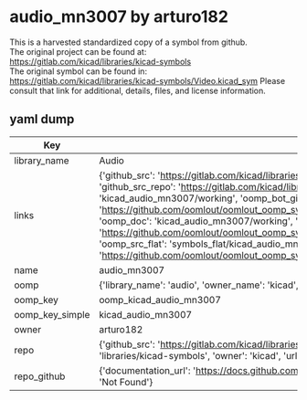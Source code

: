 # audio_mn3007 by arturo182  
This is a harvested standardized copy of a symbol from github.  
The original project can be found at:  
https://gitlab.com/kicad/libraries/kicad-symbols  
The original symbol can be found in:
https://gitlab.com/kicad/libraries/kicad-symbols/Video.kicad_sym
Please consult that link for additional, details, files, and license information.  
## yaml dump  
| Key | Value |  
| --- | --- |  
| library_name | Audio |  
| links | {'github_src': 'https://gitlab.com/kicad/libraries/kicad-symbols/Video.kicad_sym', 'github_src_repo': 'https://gitlab.com/kicad/libraries/kicad-symbols', 'oomp_bot': 'kicad_audio_mn3007/working', 'oomp_bot_github': 'https://github.com/oomlout/oomlout_oomp_symbol_bot/tree/main/kicad_audio_mn3007/working', 'oomp_doc': 'kicad_audio_mn3007/working', 'oomp_doc_github': 'https://github.com/oomlout/oomlout_oomp_symbol_doc/tree/main/kicad_audio_mn3007/working', 'oomp_src_flat': 'symbols_flat/kicad_audio_mn3007/working', 'oomp_src_flat_github': 'https://github.com/oomlout/oomlout_oomp_symbol_src/tree/main/kicad_audio_mn3007/working'} |  
| name | audio_mn3007 |  
| oomp | {'library_name': 'audio', 'owner_name': 'kicad', 'symbol_name': 'audio_mn3007'} |  
| oomp_key | oomp_kicad_audio_mn3007 |  
| oomp_key_simple | kicad_audio_mn3007 |  
| owner | arturo182 |  
| repo | {'github_src': 'https://gitlab.com/kicad/libraries/kicad-symbols/Video.kicad_sym', 'name': 'libraries/kicad-symbols', 'owner': 'kicad', 'url': 'https://gitlab.com/kicad/libraries/kicad-symbols'} |  
| repo_github | {'documentation_url': 'https://docs.github.com/rest/repos/repos#get-a-repository', 'message': 'Not Found'} |  

